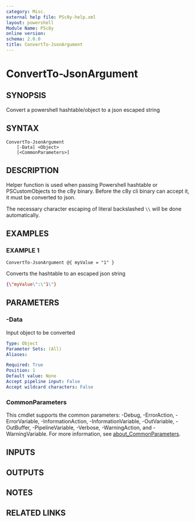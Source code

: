 ```yaml
---
category: Misc.
external help file: PSc8y-help.xml
layout: powershell
Module Name: PSc8y
online version:
schema: 2.0.0
title: ConvertTo-JsonArgument
---
```


# ConvertTo-JsonArgument

## SYNOPSIS
Convert a powershell hashtable/object to a json escaped string

## SYNTAX

```
ConvertTo-JsonArgument
	[-Data] <Object>
	[<CommonParameters>]
```

## DESCRIPTION
Helper function is used when passing Powershell hashtable or PSCustomObjects to
the c8y binary.
Before the c8y cli binary can accept it, it must be converted to json.

The necessary character escaping of literal backslashed `\\` will be done automatically.

## EXAMPLES

### EXAMPLE 1
```
ConvertTo-JsonArgument @{ myValue = "1" }
```

Converts the hashtable to an escaped json string

```json
{\"myValue\":\"1\"}
```

## PARAMETERS

### -Data
Input object to be converted

```yaml
Type: Object
Parameter Sets: (All)
Aliases:

Required: True
Position: 1
Default value: None
Accept pipeline input: False
Accept wildcard characters: False
```

### CommonParameters
This cmdlet supports the common parameters: -Debug, -ErrorAction, -ErrorVariable, -InformationAction, -InformationVariable, -OutVariable, -OutBuffer, -PipelineVariable, -Verbose, -WarningAction, and -WarningVariable. For more information, see [about_CommonParameters](http://go.microsoft.com/fwlink/?LinkID=113216).

## INPUTS

## OUTPUTS

## NOTES

## RELATED LINKS
